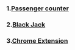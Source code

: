 ### 1.[Passenger counter](https://counterapp-six.vercel.app/)
### 2.[Black Jack](https://blackjack-two.vercel.app/)
### 3.[Chrome Extension](https://savelinks.vercel.app/)
